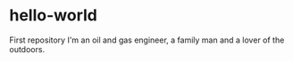 # hello-world
First repository
I'm an oil and gas engineer, a family man and a lover of the outdoors. 
